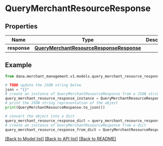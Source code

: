# QueryMerchantResourceResponse


## Properties

Name | Type | Description | Notes
------------ | ------------- | ------------- | -------------
**response** | [**QueryMerchantResourceResponseResponse**](QueryMerchantResourceResponseResponse.md) |  | 

## Example

```python
from dana.merchant_management.v1.models.query_merchant_resource_response import QueryMerchantResourceResponse

# TODO update the JSON string below
json = "{}"
# create an instance of QueryMerchantResourceResponse from a JSON string
query_merchant_resource_response_instance = QueryMerchantResourceResponse.from_json(json)
# print the JSON string representation of the object
print(QueryMerchantResourceResponse.to_json())

# convert the object into a dict
query_merchant_resource_response_dict = query_merchant_resource_response_instance.to_dict()
# create an instance of QueryMerchantResourceResponse from a dict
query_merchant_resource_response_from_dict = QueryMerchantResourceResponse.from_dict(query_merchant_resource_response_dict)
```
[[Back to Model list]](../README.md#documentation-for-models) [[Back to API list]](../README.md#documentation-for-api-endpoints) [[Back to README]](../README.md)


